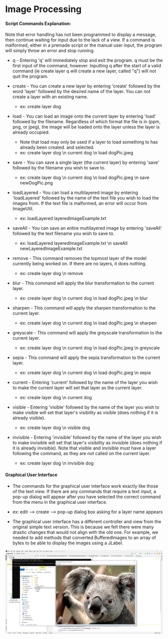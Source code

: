 # Image Processing

#### Script Commands Explanation:

Note that error handling has not been programmed to display a message, then continue waiting for
input due to the lack of a view. If a command is malformed, either in a premade script or the manual
user input, the program will simply throw an error and stop running.

* q - Entering 'q' will immediately stop and exit the program. q must be the first input of the
  command, however. Inputting q after the start of a valid command (ie create layer q will create
  a new layer, called "q") will not quit the program.

* create - You can create a new layer by entering 'create' followed by the word 'layer' followed by
  the desired name of the layer. You can not create a layer with an existing name.
  - ex: create layer dog

* load - You can load an image onto the current layer by entering 'load' followed by the filename.
  Regardless of which format the file is in (ppm, png, or jpeg), the image will be loaded onto the
  layer unless the layer is already occupied.
  - Note that load may only be used if a layer to load something to has already been created.
    and selected.
  - ex: create layer dog \n current dog \n load dogPic.jpeg


* save - You can save a single layer (the current layer) by entering 'save' followed by the filename
  you wish to save to.
  - ex: create layer dog \n current dog \n load dogPic.jpeg \n save newDogPic.png


* loadLayered - You can load a multilayered image by entering 'loadLayered' followed by the name
  of the text file you wish to load the images from. If the text file is malformed, an error will
  occur from ImageUtil.
  - ex: loadLayered layeredImageExample.txt


* saveAll - You can save an entire multilayered image by entering 'saveAll' followed by the text
  filename you wish to save to.
  - ex: loadLayered layeredImageExample.txt \n saveAll newLayeredImageExample.txt


* remove - This command removes the topmost layer of the model currently being worked on. If
  there are no layers, it does nothing.
  - ex: create layer dog \n remove


* blur - This command will apply the blur transformation to the current layer.
  - ex: create layer dog \n current dog \n load dogPic.jpeg \n blur


* sharpen - This command will apply the sharpen transformation to the current layer.
  - ex: create layer dog \n current dog \n load dogPic.jpeg \n sharpen


* greyscale - This command will apply the greyscale transformation to the current layer.
  - ex: create layer dog \n current dog \n load dogPic.jpeg \n greyscale


* sepia - This command will apply the sepia transformation to the current layer.
  - ex: create layer dog \n current dog \n load dogPic.jpeg \n sepia


* current - Entering 'current' followed by the name of the layer you wish to make the current
  layer will set that layer as the current layer.
  - ex: create layer dog \n current dog


* visible - Entering 'visible' followed by the name of the layer you wish to make visible will
  set that layer's visibility as visible (does nothing if it is already visible).
  - ex: create layer dog \n visible dog


* invisible - Entering 'invisible' followed by the name of the layer you wish to make invisible will
  set that layer's visibility as invisible (does nothing if it is already invisible). Note that
  visible and invisible must have a layer following the command, as they are not called on the
  current layer.
  - ex: create layer dog \n invisible dog

#### Graphical User Interface

* The commands for the graphical user interface work exactly like those of the text view. If there
are any commands that require a text input, a pop-up dialog will appear after you have selected the
correct command from the menu in the graphical user interface.
- ex: edit --> create --> pop-up dialog box asking for a layer name appears

* The graphical user interface has a different controller and view from the original simple text version.
This is because we felt there were many drastic changes that would not align with the old one. For example,
we needed to add methods that converted BufferedImages to an array of bytes to be able to display the images
using a JLabel.

![Alt text](https://github.com/SpencerMullen/Image-Processing/blob/main/GUIScreenshot.PNG?raw=true)
